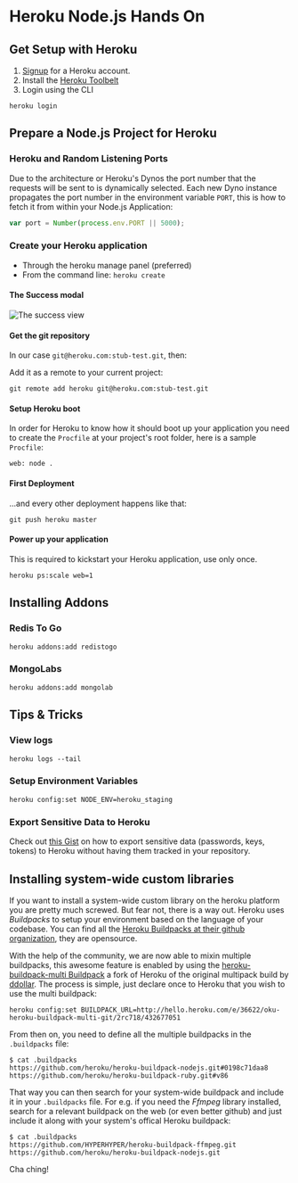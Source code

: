 # Heroku Node.js Hands On


## Get Setup with Heroku

1. [Signup](https://signup.heroku.com/signup/dc) for a Heroku account.
1. Install the [Heroku Toolbelt](https://toolbelt.heroku.com/)
1. Login using the CLI

```shell
heroku login
```

## Prepare a Node.js Project for Heroku

### Heroku and Random Listening Ports

Due to the architecture or Heroku's Dynos the port number that the requests will be sent to is dynamically selected. Each new Dyno instance propagates the port number in the environment variable `PORT`, this is how to fetch it from within your Node.js Application:

```js
var port = Number(process.env.PORT || 5000);
```

### Create your Heroku application

* Through the heroku manage panel (preferred)
* From the command line: `heroku create`

#### The Success modal

![The success view](http://than.pol.as/Vtph/Screen%20Shot%202014-06-04%20at%202.47.26%20PM.png)

#### Get the git repository

In our case `git@heroku.com:stub-test.git`, then:

Add it as a remote to your current project:

```shell
git remote add heroku git@heroku.com:stub-test.git
```

#### Setup Heroku boot

In order for Heroku to know how it should boot up your application you need to create the `Procfile` at your project's root folder, here is a sample `Procfile`:

```
web: node .
```

#### First Deployment

...and every other deployment happens like that:

```shell
git push heroku master
```

#### Power up your application

This is required to kickstart your Heroku application, use only once.

```shell
heroku ps:scale web=1
```

## Installing Addons

### Redis To Go

```shell
heroku addons:add redistogo
```

### MongoLabs

```shell
heroku addons:add mongolab
```

## Tips & Tricks

### View logs

```shell
heroku logs --tail
```

### Setup Environment Variables

```shell
heroku config:set NODE_ENV=heroku_staging
```

### Export Sensitive Data to Heroku

Check out [this Gist](https://gist.github.com/thanpolas/5bcb42e0ae1f34e6dc56) on how to export sensitive data (passwords, keys, tokens) to Heroku without having them tracked in your repository.


## Installing system-wide custom libraries

If you want to install a system-wide custom library on the heroku platform you are pretty much screwed. But fear not, there is a way out. Heroku uses *Buildpacks* to setup your environment based on the language of your codebase. You can find all the [Heroku Buildpacks at their github organization](https://github.com/heroku/), they are opensource.

With the help of the community, we are now able to mixin multiple buildpacks, this awesome feature is enabled by using the [heroku-buildpack-multi Buildpack](https://github.com/heroku/heroku-buildpack-multi) a fork of Heroku of the original multipack build by [ddollar](https://github.com/ddollar). The process is simple, just declare once to Heroku that you wish to use the multi buildpack:

```
heroku config:set BUILDPACK_URL=http://hello.heroku.com/e/36622/oku-heroku-buildpack-multi-git/2rc718/432677051
```

From then on, you need to define all the multiple buildpacks in the `.buildpacks` file:

```
$ cat .buildpacks
https://github.com/heroku/heroku-buildpack-nodejs.git#0198c71daa8
https://github.com/heroku/heroku-buildpack-ruby.git#v86
```

That way you can then search for your system-wide buildpack and include it in your `.buildpacks` file. For e.g. if you need the *Ffmpeg* library installed, search for a relevant buildpack on the web (or even better github) and just include it along with your system's offical Heroku buildpack:

```
$ cat .buildpacks
https://github.com/HYPERHYPER/heroku-buildpack-ffmpeg.git
https://github.com/heroku/heroku-buildpack-nodejs.git

```

Cha ching!

